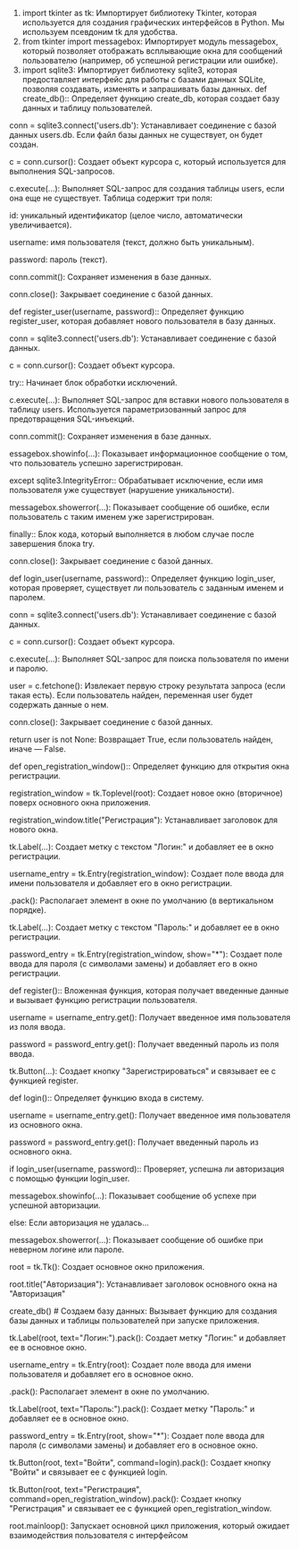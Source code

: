 
1. import tkinter as tk: Импортирует библиотеку Tkinter, которая используется для создания графических интерфейсов в Python. Мы используем псевдоним tk для удобства.
3. from tkinter import messagebox: Импортирует модуль messagebox, который позволяет отображать всплывающие окна для сообщений пользователю (например, об успешной регистрации или ошибке).
4. import sqlite3: Импортирует библиотеку sqlite3, которая предоставляет интерфейс для работы с базами данных SQLite, позволяя создавать, изменять и запрашивать базы данных.
 def create_db():: Определяет функцию create_db, которая создает базу данных и таблицу пользователей.

  
conn = sqlite3.connect('users.db'): Устанавливает соединение с базой данных users.db. Если файл базы данных не существует, он будет создан.

c = conn.cursor(): Создает объект курсора c, который используется для выполнения SQL-запросов.

c.execute(...): Выполняет SQL-запрос для создания таблицы users, если она еще не существует. Таблица содержит три поля:

id: уникальный идентификатор (целое число, автоматически увеличивается).

username: имя пользователя (текст, должно быть уникальным).

password: пароль (текст).

conn.commit(): Сохраняет изменения в базе данных.

conn.close(): Закрывает соединение с базой данных.


def register_user(username, password):: Определяет функцию register_user, которая добавляет нового пользователя в базу данных.

conn = sqlite3.connect('users.db'): Устанавливает соединение с базой данных.

c = conn.cursor(): Создает объект курсора.

try:: Начинает блок обработки исключений.

c.execute(...): Выполняет SQL-запрос для вставки нового пользователя в таблицу users. Используется параметризованный запрос для предотвращения SQL-инъекций.

conn.commit(): Сохраняет изменения в базе данных.

essagebox.showinfo(...): Показывает информационное сообщение о том, что пользователь успешно зарегистрирован.

except sqlite3.IntegrityError:: Обрабатывает исключение, если имя пользователя уже существует (нарушение уникальности).

messagebox.showerror(...): Показывает сообщение об ошибке, если пользователь с таким именем уже зарегистрирован.

finally:: Блок кода, который выполняется в любом случае после завершения блока try.


conn.close(): Закрывает соединение с базой данных.

def login_user(username, password):: Определяет функцию login_user, которая проверяет, существует ли пользователь с заданным именем и паролем.

conn = sqlite3.connect('users.db'): Устанавливает соединение с базой данных.

c = conn.cursor(): Создает объект курсора.

c.execute(...): Выполняет SQL-запрос для поиска пользователя по имени и паролю.

user = c.fetchone(): Извлекает первую строку результата запроса (если такая есть). Если пользователь найден, переменная user будет содержать данные о нем.

conn.close(): Закрывает соединение с базой данных.

return user is not None: Возвращает True, если пользователь найден, иначе — False.


def open_registration_window():: Определяет функцию для открытия окна регистрации.

registration_window = tk.Toplevel(root): Создает новое окно (вторичное) поверх основного окна приложения.

registration_window.title("Регистрация"): Устанавливает заголовок для нового окна.

tk.Label(...): Создает метку с текстом "Логин:" и добавляет ее в окно регистрации.

username_entry = tk.Entry(registration_window): Создает поле ввода для имени пользователя и добавляет его в окно регистрации.

.pack(): Располагает элемент в окне по умолчанию (в вертикальном порядке).

tk.Label(...): Создает метку с текстом "Пароль:" и добавляет ее в окно регистрации.

password_entry = tk.Entry(registration_window, show="*"): Создает поле ввода для пароля (с символами замены) и добавляет его в окно регистрации.

def register():: Вложенная функция, которая получает введенные данные и вызывает функцию регистрации пользователя.

username = username_entry.get(): Получает введенное имя пользователя из поля ввода.

password = password_entry.get(): Получает введенный пароль из поля ввода.

tk.Button(...): Создает кнопку "Зарегистрироваться" и связывает ее с функцией register.


def login():: Определяет функцию входа в систему.

username = username_entry.get(): Получает введенное имя пользователя из основного окна.

password = password_entry.get(): Получает введенный пароль из основного окна.

if login_user(username, password):: Проверяет, успешна ли авторизация с помощью функции login_user.

messagebox.showinfo(...): Показывает сообщение об успехе при успешной авторизации.

else: Если авторизация не удалась...

messagebox.showerror(...): Показывает сообщение об ошибке при неверном логине или пароле.

root = tk.Tk(): Создает основное окно приложения.

root.title("Авторизация"): Устанавливает заголовок основного окна на "Авторизация"

create_db()  # Создаем базу данных: Вызывает функцию для создания базы данных и таблицы пользователей при запуске приложения.

tk.Label(root, text="Логин:").pack(): Создает метку "Логин:" и добавляет ее в основное окно.

username_entry = tk.Entry(root): Создает поле ввода для имени пользователя и добавляет его в основное окно.

.pack(): Располагает элемент в окне по умолчанию.

tk.Label(root, text="Пароль:").pack(): Создает метку "Пароль:" и добавляет ее в основное окно.

password_entry = tk.Entry(root, show="*"): Создает поле ввода для пароля (с символами замены) и добавляет его в основное окно.

tk.Button(root, text="Войти", command=login).pack(): Создает кнопку "Войти" и связывает ее с функцией login.

tk.Button(root, text="Регистрация", command=open_registration_window).pack(): Создает кнопку "Регистрация" и связывает ее с функцией open_registration_window.

root.mainloop(): Запускает основной цикл приложения, который ожидает взаимодействия пользователя с интерфейсом


